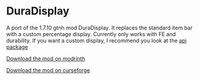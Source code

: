 # DuraDisplay

A port of the 1.7.10 gtnh mod DuraDisplay. It replaces the standard item bar with a custom percentage display.
Currently only works with FE and durability. If you want a custom display, I recommend you look at the [api package](src/main/java/com/leclowndu93150/duradisplay/api/CustomDisplayItem.java)

[Download the mod on modrinth](https://modrinth.com/mod/durability-display)

[Download the mod on curseforge](https://www.curseforge.com/minecraft/mc-mods/durability-display)
